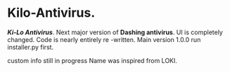 # Kilo-Antivirus.

**_Ki-Lo Antivirus_**. Next major version of **Dashing antivirus**.
UI is completely changed. Code is nearly entirely re -written.
Main version 1.0.0
run installer.py first.

custom info still in progress
Name was inspired from LOKI.
